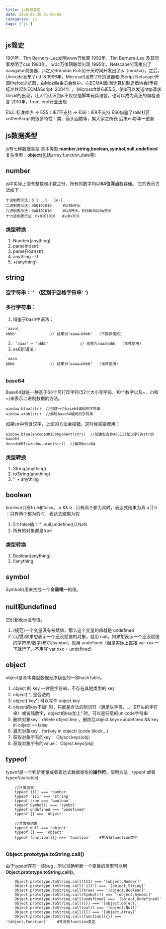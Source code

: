 ```yaml
---
title: js数据类型
date: 2020-03-28 01:40:09
categories: js
tags: ['js']
---
```

## js简史
1991年，Tim Berners-Lee发明www万维网 
1992年，Tim Berners-Lee 及其同事发明了css
1993年， w3c万维网联盟出现
1995年，Netscape公司推出了navigator浏览器，js之父Brendan Eich用十天时间开发出了js（mocha）。之后，Unicode发布了utf-8
1996年，Microsoft发布了IE浏览器和JScript
Netscape开源firefox浏览器，由Mozilla委员会维护。向ECMA(欧洲计算机制造商协会)申报标准并起名ECMAScript.
2004年 ， Microsoft发布IE5.5，使js可以发送http请求
Gmail的出现，让人们认识到js不仅仅是脚本玩具语言，也可以成为真正的编程语言
2010年，front-end行业出现

ES3 :标准库少  → ES5：IE7不支持 → ES6：IE8不支持
ES6借鉴了rails社区coffeeScript的很多特性：类、箭头函数等，集大家之所长
后来es每年一更新

## js数据类型
js有七种数据类型
基本类型:**number,string,boolean,symbol,null,undefined**
复杂类型：**object**(包括array,function,date等)

## number
js中实际上没有整数和小数之分，所有的数字均以**64位浮点**数存储。 它的表示方法如下：
```
十进制表示法：0.1  .1   1e-1 
二进制表示法：0b0101010     #以0b开头
八进制表示法：0o0101010     #以0开头，ES5新添以0o开头
十六进制表示法：0x0101010   #以0x开头
```
### 类型转换
1. Number(anything)
2. parseInt(str)
3. parseFloat(str)
4. anything - 0
5. +(anything)

## string
### 空字符串：''    （区别于空格字符串'   ')
### 多行字符串：
1. 借鉴于bash中语法：
```
'aaaa\
bbbb'               // 结果为"aaaa↵bbbb"   (不推荐使用)
```

2. ` 'aaaa' + 'bbbb'              // 结果为aaaabbbb   (推荐使用)`
3. es6新语法：
```
`aaaa
bbbb                // 结果为"aaaa↵bbbb"   (推荐使用)
`
```

### base64
Base64就是一种基于64个可打印字符(52个大小写字母、10个数字以及+、/h和=)来表示二进制数据的方法。
```
window.btoa(str)  //创建一个base64编码的字符串
window.atob(str)  //解码base64编码的字符串
```
如果str中包含汉字，上面的方法会报错。这时候需要使用：
```
window.btoa(encodeURIComponent(str))  //创建包含非ASCII(如汉字)的str的base64
decodeURI(window.atob(str))  //解码base64
```

### 类型转换
1. String(anything)
2. toString(anything)
3. '' + anything

## boolean
boolean只有true和false。
a && b : 只有两个都为真时，表达式结果为真
a || b ：只有两个都为假时，表达式结果为假
1. 5个false值：'' ,null,undefined,0,NaN
2. 所有的对象都是true

### 类型转换
1. Boolean(anything) 
2. !!anything 

## symbol
Symbol()用来生成一个**全局唯一**的值。

## null和undefined
它们都表示没有值。
1. (规范)一个变量没有被赋值，那么这个变量的值就是 undefined
2. (习惯)如果想表示一个还没赋值的对象，就用 null。如果想表示一个还没赋值的字符串/数字/布尔/symbol，就用 undefined（但是实际上直接 var xxx 一下就行了，不用写 var xxx = undefined）

## object
object是基本类型数据无序组合的一种hashTable。
1. object 的 key 一律是字符串，不存在其他类型的 key
2. object[''] 是合法的
3. object['key'] 可以写作 object.key
4. object的key不加''时，只能是合法的标识符（满足以字母、_、$开头的字符串）或者纯数字，object的key加上''时，可以是任意的unicode字符串
5. 删除对象key：delete object.key 。删除后object.key==undefined && key in object ==false
6. 遍历对象key：for(key in object) {code block...}
7. 获取对象所有的key： Object.keys(obj)
7. 获取对象所有的value： Object.keys(obj)

## typeof
typeof是一个判断变量或者表达式数据类型的**操作符**。使用方法：typeof <variable>或者 typeof(variable)
```
    //正常结果
    typeof 111) === 'number'
    typeof '111' === 'string'
    typeof true === 'boolean'
    typeof Symbol() === 'symbol'
    typeof undefined === 'undefined'
    typeof {} === 'object'

    //非常规结果
    typeof null === 'object'
    typeof [] === 'object'      
    typeof function(){} === 'function'    #并没有function类型
    
```
### Object.prototype.toString.call()
由于typeof存在一些bug，所以准确判断一个变量的类型可以用**Object.prototype.toString.call(<variable>)**。
```
    Object.prototype.toString.call(111) === '[object,Number]'
    Object.prototype.toString.call('111') === '[object,String]'
    Object.prototype.toString.call(true) === '[object,Boolean]'
    Object.prototype.toString.call(Symbol()) === '[object,Symbol]'
    Object.prototype.toString.call(undefined) === '[object,Undefined]'
    Object.prototype.toString.call({}) === '[object,Object]'
    Object.prototype.toString.call(null) === '[object,Null]'
    Object.prototype.toString.call([]) === '[object,Array]'      
    Object.prototype.toString.call(function(){}) === '[object,Function]'    #并没有function类型
    
```
